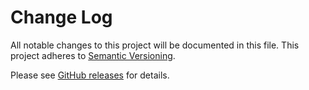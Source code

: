 # Change Log
All notable changes to this project will be documented in this file.
This project adheres to [Semantic Versioning](http://semver.org/).

Please see [GitHub releases](https://github.com/tclindner/sentry-release-deploy-action/releases) for details.
